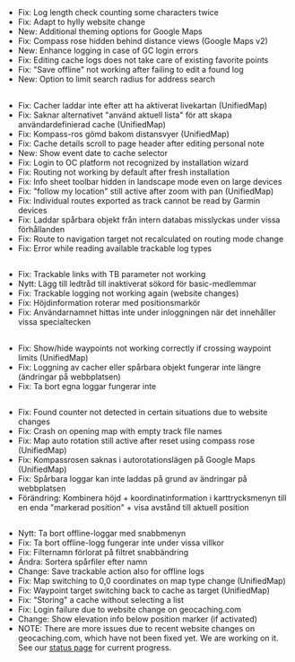 ##
- Fix: Log length check counting some characters twice
- Fix: Adapt to hylly website change
- New: Additional theming options for Google Maps
- Fix: Compass rose hidden behind distance views (Google Maps v2)
- New: Enhance logging in case of GC login errors
- Fix: Editing cache logs does not take care of existing favorite points
- Fix: "Save offline" not working after failing to edit a found log
- New: Option to limit search radius for address search

##
- Fix: Cacher laddar inte efter att ha aktiverat livekartan (UnifiedMap)
- Fix: Saknar alternativet "använd aktuell lista" för att skapa användardefinierad cache (UnifiedMap)
- Fix: Kompass-ros gömd bakom distansvyer (UnifiedMap)
- Fix: Cache details scroll to page header after editing personal note
- New: Show event date to cache selector
- Fix: Login to OC platform not recognized by installation wizard
- Fix: Routing not working by default after fresh installation
- Fix: Info sheet toolbar hidden in landscape mode even on large devices
- Fix: "follow my location" still active after zoom with pan (UnifiedMap)
- Fix: Individual routes exported as track cannot be read by Garmin devices
- Fix: Laddar spårbara objekt från intern databas misslyckas under vissa förhållanden
- Fix: Route to navigation target not recalculated on routing mode change
- Fix: Error while reading available trackable log types

##
- Fix: Trackable links with TB parameter not working
- Nytt: Lägg till ledtråd till inaktiverat sökord för basic-medlemmar
- Fix: Trackable logging not working again (website changes)
- Fix: Höjdinformation roterar med positionsmarkör
- Fix: Användarnamnet hittas inte under inloggningen när det innehåller vissa specialtecken

##
- Fix: Show/hide waypoints not working correctly if crossing waypoint limits (UnifiedMap)
- Fix: Loggning av cacher eller spårbara objekt fungerar inte längre (ändringar på webbplatsen)
- Fix: Ta bort egna loggar fungerar inte

##
- Fix: Found counter not detected in certain situations due to website changes
- Fix: Crash on opening map with empty track file names
- Fix: Map auto rotation still active after reset using compass rose (UnifiedMap)
- Fix: Kompassrosen saknas i autorotationslägen på Google Maps (UnifiedMap)
- Fix: Spårbara loggar kan inte laddas på grund av ändringar på webbplatsen
- Förändring: Kombinera höjd + koordinatinformation i karttrycksmenyn till en enda "markerad position" + visa avstånd till aktuell position

##
- Nytt: Ta bort offline-loggar med snabbmenyn
- Fix: Ta bort offline-logg fungerar inte under vissa villkor
- Fix: Filternamn förlorat på filtret snabbändring
- Ändra: Sortera spårfiler efter namn
- Change: Save trackable action also for offline logs
- Fix: Map switching to 0,0 coordinates on map type change (UnifiedMap)
- Fix: Waypoint target switching back to cache as target (UnifiedMap)
- Fix: "Storing" a cache without selecting a list
- Fix: Login failure due to website change on geocaching.com
- Change: Show elevation info below position marker (if activated)
- NOTE: There are more issues due to recent website changes on geocaching.com, which have not been fixed yet. We are working on it. See our [status page](https://github.com/cgeo/cgeo/issues/15555) for current progress.
